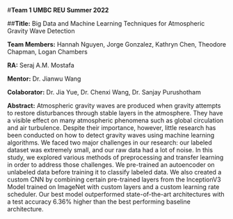 #**Team 1 UMBC REU Summer 2022** 

##**Title:** Big Data and Machine Learning Techniques for Atmospheric Gravity Wave Detection

**Team Members:** Hannah Nguyen, Jorge Gonzalez, Kathryn Chen, Theodore Chapman, Logan Chambers

**RA:** Seraj A.M. Mostafa

**Mentor:** Dr. Jianwu Wang

**Colaborator:** Dr. Jia Yue, Dr. Chenxi Wang, Dr. Sanjay Purushotham

**Abstract:** Atmospheric gravity waves are produced when gravity attempts to restore disturbances through stable layers in the atmosphere. They have a visible effect on many atmospheric phenomena such as global circulation and air turbulence. Despite their importance, however, little research has been conducted on how to detect gravity waves using machine learning algorithms. We faced two major challenges in our research: our labeled dataset was extremely small, and our raw data had a lot of noise. In this study, we explored various methods of preprocessing and transfer learning in order to address those challenges. We pre-trained an autoencoder on unlabeled data before training it to classify labeled data. We also created a custom CNN by combining certain pre-trained layers from the InceptionV3 Model trained on ImageNet with custom layers and a custom learning rate scheduler. Our best model outperformed state-of-the-art architectures with a test accuracy 6.36% higher than the best performing baseline architecture.

